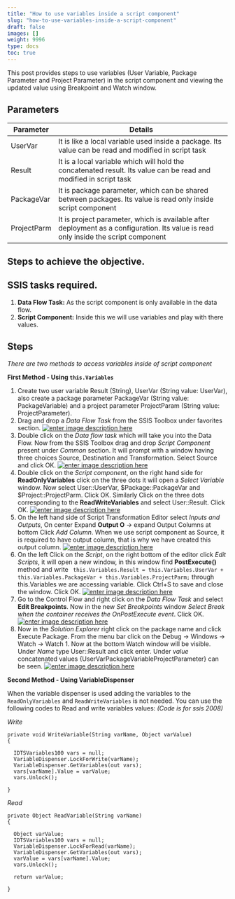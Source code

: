 ```yaml
---
title: "How to use variables inside a script component"
slug: "how-to-use-variables-inside-a-script-component"
draft: false
images: []
weight: 9996
type: docs
toc: true
---
```


This post provides steps to use variables (User Variable, Package Parameter and Project Parameter) in the script component and viewing the updated value using Breakpoint and Watch window.

## Parameters
| Parameter | Details |
| ------ | ------ |
| UserVar | It is like a local variable used inside a package. Its value can be read and modified in script task|
| Result  | It is a local variable which will hold the concatenated result. Its value can be read and modified in script task|
| PackageVar | It is package parameter, which can be shared between packages. Its value is read only inside script component|
| ProjectParm | It is project parameter, which is available after deployment as a configuration. Its value is read only inside the script component|

## Steps to achieve the objective.
**SSIS tasks required.**
--

1. **Data Flow Task:** As the script component is only available in the data flow.
2. **Script Component:** Inside this we will use variables and play with there values.

**Steps**
--

*There are two methods to access variables inside of script component*

**First Method - Using `this.Variables`**

1. Create two user variable Result (String), UserVar (String value: UserVar), also create a package parameter PackageVar (String value: PackageVariable) and a project parameter ProjectParam (String value: ProjectParameter).
2. Drag and drop a *Data Flow Task* from the SSIS Toolbox under favorites section.
[![enter image description here][1]][1]
3. Double click on the *Data flow task* which will take you into the Data Flow. Now from the SSIS Toolbox drag and drop *Script Component* present under *Common* section. It will prompt with a window having three choices Source, Destination and Transformation. Select Source and click OK. 
[![enter image description here][2]][2]
4. Double click on the *Script component*, on the right hand side for **ReadOnlyVariables** click on the three dots it will open a *Select Variable* window. Now select User::UserVar, $Package::PackageVar and $Project::ProjectParm. Click OK. Similarly Click on the three dots corresponding to the **ReadWriteVariables** and select User::Result. Click OK.
[![enter image description here][3]][3]
5. On the left hand side of Script Transformation Editor select *Inputs and Outputs*, On center Expand **Output O** -> expand Output Columns at bottom Click *Add Column*. When we use script component as Source, it is required to have output column, that is why we have created this output column. 
[![enter image description here][4]][4]
6. On the left Click on the *Script*, on the right bottom of the editor click *Edit Scripts*, it will open a new window, in this window find **PostExecute()** method and write ` this.Variables.Result = this.Variables.UserVar + this.Variables.PackageVar + this.Variables.ProjectParm;` through this.Variables we are accessing variable. Click Ctrl+S to save and close the window. Click OK.
[![enter image description here][5]][5]
7. Go to the Control Flow and right click on the *Data Flow Task* and select **Edit Breakpoints**. Now in the new *Set Breakpoints* window *Select Break when the container receives the OnPostExecute event*. Click OK.
[![enter image description here][6]][6]    
8. Now in the *Solution Explorer* right click on the package name and click Execute Package. From the menu bar click on the Debug -> Windows -> Watch -> Watch 1. Now at the bottom Watch window will be visible. Under *Name* type User::Result and click enter. Under *value* concatenated values {UserVarPackageVariableProjectParameter} can be seen. 
[![enter image description here][7]][7]

**Second Method - Using VariableDispenser**

When the variable dispenser is used adding the variables to the `ReadOnlyVariables` and `ReadWriteVariables` is not needed. You can use the following codes to Read and write variables values: *(Code is for ssis 2008)*

*Write*

    private void WriteVariable(String varName, Object varValue)
    {
    
      IDTSVariables100 vars = null;
      VariableDispenser.LockForWrite(varName);
      VariableDispenser.GetVariables(out vars);
      vars[varName].Value = varValue;
      vars.Unlock();
     
    }

*Read*

    private Object ReadVariable(String varName)
    {
    
      Object varValue;
      IDTSVariables100 vars = null;
      VariableDispenser.LockForRead(varName);
      VariableDispenser.GetVariables(out vars);
      varValue = vars[varName].Value;
      vars.Unlock();
     
      return varValue;

    }

  [1]: https://i.stack.imgur.com/s1b64.png
  [2]: https://i.stack.imgur.com/SnsDU.png
  [3]: https://i.stack.imgur.com/n1tMJ.png
  [4]: https://i.stack.imgur.com/ClNsv.png
  [5]: https://i.stack.imgur.com/tOshU.png
  [6]: https://i.stack.imgur.com/sCVt1.png
  [7]: https://i.stack.imgur.com/TOlgC.png


